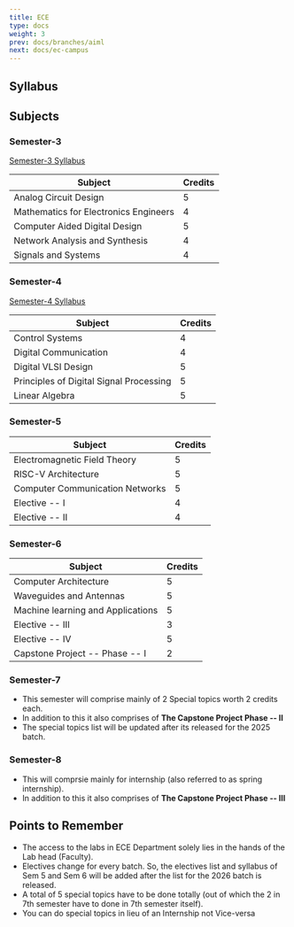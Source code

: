 ```yaml
---
title: ECE
type: docs
weight: 3
prev: docs/branches/aiml
next: docs/ec-campus
---
```

## Syllabus






## Subjects

### Semester-3

[Semester-3 Syllabus](https://drive.google.com/file/d/1fQS7vhJr9RaHcqrPkepDvNOmF5JJNj16/view?usp=sharing)

| Subject | Credits |
|---|---|
| Analog Circuit Design | 5 |
| Mathematics for Electronics Engineers | 4 |
| Computer Aided Digital Design | 5 |
| Network Analysis and Synthesis | 4 |
| Signals and Systems | 4 |

### Semester-4

[Semester-4 Syllabus](https://drive.google.com/file/d/19iQuvDln2sGFjWIaNbD10ZF4qvpqzijS/view?usp=sharing)

| Subject | Credits |
|---|------|
| Control Systems | 4  |
| Digital Communication | 4  |
| Digital VLSI Design | 5   |
| Principles of Digital Signal Processing | 5  |
| Linear Algebra | 5  |

### Semester-5
| Subject | Credits |
|---|------|
| Electromagnetic Field Theory | 5  |
| RISC-V Architecture | 5  |
| Computer Communication Networks | 5  |
| Elective -- I | 4  |
| Elective -- II| 4  |

### Semester-6
| Subject | Credits |
|---|------|
| Computer Architecture | 5  |
| Waveguides and Antennas | 5  |
| Machine learning and Applications | 5  |
| Elective -- III | 3  |
| Elective -- IV | 5  |
| Capstone Project -- Phase -- I | 2 |

### Semester-7
* This semester will comprise mainly of 2 Special topics worth 2 credits each.
* In addition to this it also comprises of **The Capstone Project Phase -- II**
* The special topics list will be updated after its released for the 2025 batch.

### Semester-8
* This will comprsie mainly for internship (also referred to as spring internship).
* In addition to this it also comprises of **The Capstone Project Phase -- III**


## Points to Remember
* The access to the labs in ECE Department solely lies in the hands of the Lab head (Faculty).
* Electives change for every batch. So, the electives list and syllabus of Sem 5 and Sem 6 will be added after the list for the 2026 batch is released.
* A total of 5 special topics have to be done totally (out of which the 2 in 7th semester have to done in 7th semester itself).
* You can do special topics in lieu of an Internship not Vice-versa

